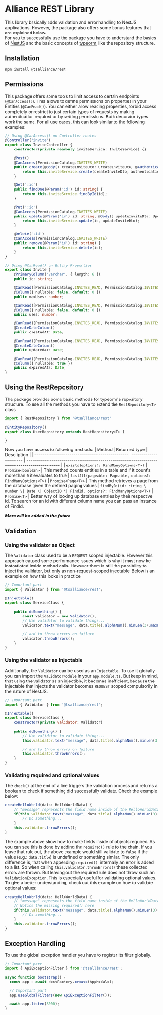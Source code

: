 # Alliance REST Library
This library basically adds validation and error handling to NestJS applications. However, the package also offers some bonus features that are explained below.<br>
For you to successfully use the package you have to understand the basics of [NestJS](https://docs.nestjs.com/) and the basic concepts of [typeorm](https://typeorm.io/), like the repository structure.

## Installation
```
npm install @tsalliance/rest
```

## Permissions
This package offers some tools to limit access to certain endpoints (``@CanAccess()``). This allows to define permissions on properties in your Entities (``@CanRead()``). You can either allow reading properties, forbid access completely or restrict to just certain types of requests by
making authentication required or by setting permissions. Both decorator types work the same.
For all use cases, this can look similar to the following examples:
```typescript
// Using @CanAccess() on Controller routes
@Controller('invite')
export class InviteController {
    constructor(private readonly inviteService: InviteService) {}

    @Post()
    @CanAccess(PermissionCatalog.INVITES_WRITE)
    public create(@Body() createInviteDto: CreateInviteDto, @Authentication() authentication: RestAccount) {
        return this.inviteService.create(createInviteDto, authentication);
    }

    @Get(':id')
    public findOne(@Param('id') id: string) {
        return this.inviteService.findById(id);
    }

    @Put(':id')
    @CanAccess(PermissionCatalog.INVITES_WRITE)
    public update(@Param('id') id: string, @Body() updateInviteDto: UpdateInviteDto) {
        return this.inviteService.update(id, updateInviteDto);
    }

    @Delete(':id')
    @CanAccess(PermissionCatalog.INVITES_WRITE)
    public remove(@Param('id') id: string) {
        return this.inviteService.delete(id);
    }
}

// Using @CanRead() on Entity Properties
export class Invite {
    @PrimaryColumn("varchar", { length: 6 })
    public id: string;

    @CanRead([PermissionCatalog.INVITES_READ, PermissionCatalog.INVITES_WRITE])
    @Column({ nullable: false, default: 0 })
    public maxUses: number;

    @CanRead([PermissionCatalog.INVITES_READ, PermissionCatalog.INVITES_WRITE])
    @Column({ nullable: false, default: 0 })
    public uses: number;

    @CanRead([PermissionCatalog.INVITES_READ, PermissionCatalog.INVITES_WRITE])
    @CreateDateColumn()
    public createdAt: Date;

    @CanRead([PermissionCatalog.INVITES_READ, PermissionCatalog.INVITES_WRITE])
    @CreateDateColumn()
    public updatedAt: Date;

    @CanRead([PermissionCatalog.INVITES_READ, PermissionCatalog.INVITES_WRITE])
    @Column({ nullable: true })
    public expiresAt?: Date;
}
```

## Using the RestRepository
The package provides some basic methods for typeorm's repository structure. To use all the methods you have to extend the `RestRepository<T>` class.
```javascript
import { RestRepository } from "@tsalliance/rest"

@EntityRepository()
export class UserRepository extends RestRepository<T> {

}
```
Now you have access to following methods:
| Method                                           | Returned type          | Description                                                                                     |
| ------------------------------------------------ | ---------------------- | ----------------------------------------------------------------------------------------------- |
| `exists(options?: FindManyOptions<T>)`           | `Promise<boolean>`     | This method counts entities in a table and if it count's more than `0` it evaluates to true
| `listAll(pageable: Pageable, options?: FindManyOptions<T>)`           | `Promise<Page<T>>`     | This method retrieves a page from the database given the defined paging values
| `findById(id: string \| number \| Date \| ObjectID \| FindId, options?: FindManyOptions<T>)` | `Promise<T>` | Better way of looking up database entries by their respective id. To search for an id with different column name you can pass an instance of FindId.

<i><b>More will be added in the future</b></i>

## Validation
### Using the validator as Object
The `Validator` class used to be a `REQUEST` scoped injectable. However this approach caused some performance issues which is why it must now be instantiated inside method calls. However there is still the possibility to inject the validator, but only as non-request-scoped injectable. Below is an example on how this looks in practice:
```javascript
// Important part
import { Validator } from '@tsalliance/rest';

@Injectable()
export class ServiceClass {
    
    public doSomething() {
        const validator = new Validator();
        // Use validator to validate things...
        validator.text("message", data.title).alphaNum().minLen(3).maxLen(32).required().check();

        // and to throw errors on failure
        validator.throwErrors();
    }
}
```

### Using the validator as Injectable
Additionally, the `Validator` can be used as an `Injectable`. To use it globally you can import the `ValidatorModule` in your `app.module.ts`. But keep in mind, that using the validator as an injectible, it becomes inefficient, because the Injectable that injects the validator becomes `REQUEST` scoped compulsorily in the nature of NestJS.
```javascript
// Important part
import { Validator } from '@tsalliance/rest';

@Injectable()
export class ServiceClass {
    constructor(private validator: Validator)
    
    public doSomething() {
        // Use validator to validate things...
        this.validator.text("message", data.title).alphaNum().minLen(3).maxLen(32).required().check();

        // and to throw errors on failure
        this.validator.throwErrors();
    }
}
```

### Validating required and optional values

The `check()` at the end of a line triggers the validation process and returns a boolean to check if something did successfully validate. Check the example below:
```javascript
createHelloWorld(data: HelloWorldData) {
    // "message" represents the field name inside of the HelloWorldData object
    if(this.validator.text("message", data.title).alphaNum().minLen(3).maxLen(32).required().check()) {
        // Do something...
    }
    this.validator.throwErrors();
}
```

The example above show how to make fields inside of objects required. As you can see this is done by adding the `required()` rule to the chain.
If you leave that rule out, the above example would still validate to `false` if the value (e.g.: `data.title`) is undefined or something similar. The only difference is, that when appending `required()`, internally an error is added to a list. So when calling `this.validator.throwErrors()` these collected errors are thrown. But leaving out the required rule does not throw such an `ValidationException`. This is especially useful for validating optional values. To give a better understanding, check out this example on how to validate optional values:
```javascript
createHelloWorld(data: HelloWorldData) {
    // "message" represents the field name inside of the HelloWorldData object
    // Notice the missing required() here
    if(this.validator.text("message", data.title).alphaNum().minLen(3).maxLen(32).check()) {
        // Do something...
    }
    this.validator.throwErrors();
}
```

## Exception Handling
To use the global exception handler you have to register its filter globally.
```javascript
// Important part
import { ApiExceptionFilter } from '@tsalliance/rest';

async function bootstrap() {
  const app = await NestFactory.create(AppModule);

  // Important part
  app.useGlobalFilters(new ApiExceptionFilter());

  await app.listen(3000);
}
```
